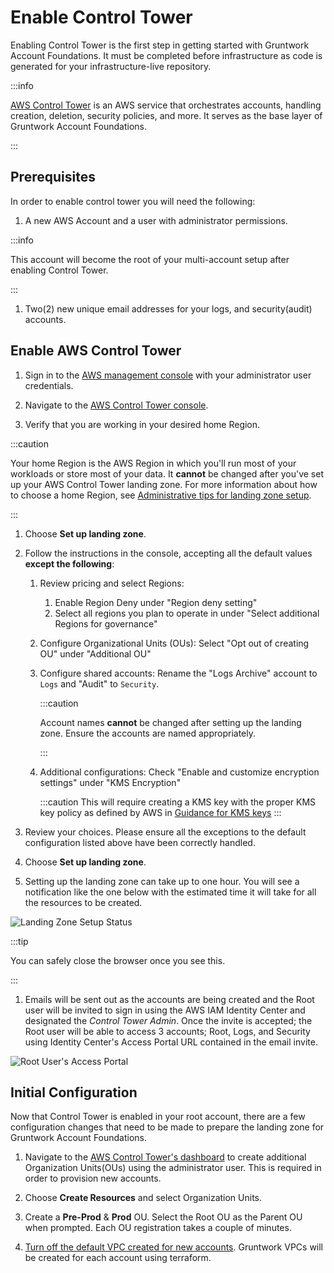 # Enable Control Tower

Enabling Control Tower is the first step in getting started with Gruntwork Account Foundations. It must be completed
before infrastructure as code is generated for your infrastructure-live repository.

:::info

[AWS Control Tower](https://docs.aws.amazon.com/controltower/latest/userguide/what-is-control-tower.html) is an AWS service
that orchestrates accounts, handling creation, deletion, security policies, and more. It serves as the base layer of
Gruntwork Account Foundations.

:::

## Prerequisites

In order to enable control tower you will need the following:

1. A new AWS Account and a user with administrator permissions.

:::info

This account will become the root of your multi-account setup after enabling Control Tower.

:::

1. Two(2) new unique email addresses for your logs, and security(audit) accounts.


## Enable AWS Control Tower

1. Sign in to the [AWS management console](https://console.aws.amazon.com) with your administrator user credentials.

1. Navigate to the [AWS Control Tower console](https://console.aws.amazon.com/controltower).

1. Verify that you are working in your desired home Region.

  :::caution

  Your home Region is the AWS Region in which you'll run most of your workloads or store most of your data. It **cannot** be changed after you've set up your AWS Control Tower landing zone. For more information about how to choose a home Region, see [Administrative tips for landing zone setup](https://docs.aws.amazon.com/controltower/latest/userguide/tips-for-admin-setup.html).

  :::

1. Choose **Set up landing zone**.

1. Follow the instructions in the console, accepting all the default values **except the following**:

   1. Review pricing and select Regions:
      1. Enable Region Deny under "Region deny setting"
      1. Select all regions you plan to operate in under "Select additional Regions for governance"

   1. Configure Organizational Units (OUs): Select "Opt out of creating OU" under "Additional OU"

   1. Configure shared accounts: Rename the "Logs Archive" account to `Logs` and "Audit" to `Security`.

      :::caution

      Account names **cannot** be changed after setting up the landing zone. Ensure the accounts are named appropriately.

      :::
   1. Additional configurations: Check "Enable and customize encryption settings" under "KMS Encryption"

      :::caution
      This will require creating a KMS key with the proper KMS key policy as defined by AWS in [Guidance for KMS keys](https://docs.aws.amazon.com/en_us/controltower/latest/userguide//kms-guidance.html)
      :::

1. Review your choices. Please ensure all the exceptions to the default configuration listed above have been correctly handled.

1. Choose **Set up landing zone**.

1. Setting up the landing zone can take up to one hour. You will see a notification like the one below with the estimated time it will take for all the resources to be created.

  ![Landing Zone Setup Status](/img/devops-foundations/account/control-tower-setup-status.png)

  :::tip

  You can safely close the browser once you see this.

  :::

1. Emails will be sent out as the accounts are being created and the Root user will be invited to sign in using the AWS IAM Identity Center and designated the *Control Tower Admin*. Once the invite is accepted; the Root user will be able to access 3 accounts; Root, Logs, and Security using Identity Center's Access Portal URL contained in the email invite.

  ![Root User's Access Portal](/img/devops-foundations/account/root-user-access-portal.png)

## Initial Configuration

Now that Control Tower is enabled in your root account, there are a few configuration changes that need to be made to
prepare the landing zone for Gruntwork Account Foundations.

1. Navigate to the [AWS Control Tower's dashboard](https://console.aws.amazon.com/controltower/home/organization) to create additional Organization Units(OUs) using the administrator user. This is required in order to provision new accounts.

  1. Choose **Create Resources** and select Organization Units.
  1. Create a **Pre-Prod** & **Prod** OU. Select the Root OU as the Parent OU when prompted. Each OU registration takes a couple of minutes.

1. [Turn off the default VPC created for new accounts](https://docs.aws.amazon.com/controltower/latest/userguide/configure-without-vpc.html#create-without-vpc). Gruntwork VPCs will be created for each account using terraform.



<!-- ##DOCS-SOURCER-START
{
  "sourcePlugin": "local-copier",
  "hash": "6bbac5fb6217e0ff8f1dabed7977c0d2"
}
##DOCS-SOURCER-END -->

